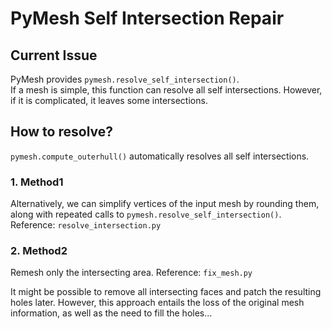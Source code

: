 # PyMesh Self Intersection Repair

## Current Issue

PyMesh provides `pymesh.resolve_self_intersection()`. <br>
If a mesh is simple, this function can resolve all self intersections. However, if it is complicated, it leaves some intersections.

## How to resolve?
`pymesh.compute_outerhull()` automatically resolves all self intersections.

### 1. Method1
Alternatively, we can simplify vertices of the input mesh by rounding them, along with repeated calls to `pymesh.resolve_self_intersection()`.
Reference: `resolve_intersection.py`

### 2. Method2
Remesh only the intersecting area.
Reference: `fix_mesh.py`

It might be possible to remove all intersecting faces and patch the resulting holes later. However, this approach entails the loss of the original mesh information, as well as the need to fill the holes...